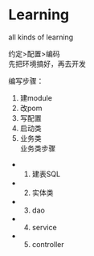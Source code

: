 # Learning
all kinds of learning   

约定>配置>编码        
先把环境搞好，再去开发


编写步骤：   
1. 建module   
2. 改pom  
3. 写配置   
4. 启动类    
5. 业务类    
业务类步骤
- 1. 建表SQL   
- 2. 实体类   
- 3. dao   
- 4. service  
- 5. controller